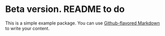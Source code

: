 # Beta version. README to do

This is a simple example package. You can use
[Github-flavored Markdown](https://guides.github.com/features/mastering-markdown/)
to write your content.
